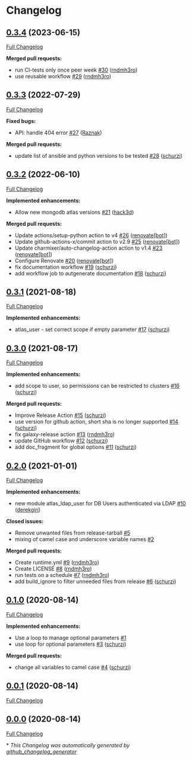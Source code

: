 # Changelog

## [0.3.4](https://github.com/T-Systems-MMS/ansible-collection-mongodb-atlas/tree/0.3.4) (2023-06-15)

[Full Changelog](https://github.com/T-Systems-MMS/ansible-collection-mongodb-atlas/compare/0.3.3...0.3.4)

**Merged pull requests:**

- run CI-tests only once peer week [\#30](https://github.com/T-Systems-MMS/ansible-collection-mongodb-atlas/pull/30) ([rndmh3ro](https://github.com/rndmh3ro))
- use reusable workflow [\#29](https://github.com/T-Systems-MMS/ansible-collection-mongodb-atlas/pull/29) ([rndmh3ro](https://github.com/rndmh3ro))

## [0.3.3](https://github.com/T-Systems-MMS/ansible-collection-mongodb-atlas/tree/0.3.3) (2022-07-29)

[Full Changelog](https://github.com/T-Systems-MMS/ansible-collection-mongodb-atlas/compare/0.3.2...0.3.3)

**Fixed bugs:**

- API: handle 404 error [\#27](https://github.com/T-Systems-MMS/ansible-collection-mongodb-atlas/pull/27) ([Raznak](https://github.com/Raznak))

**Merged pull requests:**

- update list of ansible and python versions to be tested [\#28](https://github.com/T-Systems-MMS/ansible-collection-mongodb-atlas/pull/28) ([schurzi](https://github.com/schurzi))

## [0.3.2](https://github.com/T-Systems-MMS/ansible-collection-mongodb-atlas/tree/0.3.2) (2022-06-10)

[Full Changelog](https://github.com/T-Systems-MMS/ansible-collection-mongodb-atlas/compare/0.3.1...0.3.2)

**Implemented enhancements:**

- Allow new mongodb atlas versions [\#21](https://github.com/T-Systems-MMS/ansible-collection-mongodb-atlas/pull/21) ([hack3d](https://github.com/hack3d))

**Merged pull requests:**

- Update actions/setup-python action to v4 [\#26](https://github.com/T-Systems-MMS/ansible-collection-mongodb-atlas/pull/26) ([renovate[bot]](https://github.com/apps/renovate))
- Update github-actions-x/commit action to v2.9 [\#25](https://github.com/T-Systems-MMS/ansible-collection-mongodb-atlas/pull/25) ([renovate[bot]](https://github.com/apps/renovate))
- Update charmixer/auto-changelog-action action to v1.4 [\#23](https://github.com/T-Systems-MMS/ansible-collection-mongodb-atlas/pull/23) ([renovate[bot]](https://github.com/apps/renovate))
- Configure Renovate [\#20](https://github.com/T-Systems-MMS/ansible-collection-mongodb-atlas/pull/20) ([renovate[bot]](https://github.com/apps/renovate))
- fix documentation workflow [\#19](https://github.com/T-Systems-MMS/ansible-collection-mongodb-atlas/pull/19) ([schurzi](https://github.com/schurzi))
- add workflow job to autgenerate documentation [\#18](https://github.com/T-Systems-MMS/ansible-collection-mongodb-atlas/pull/18) ([schurzi](https://github.com/schurzi))

## [0.3.1](https://github.com/T-Systems-MMS/ansible-collection-mongodb-atlas/tree/0.3.1) (2021-08-18)

[Full Changelog](https://github.com/T-Systems-MMS/ansible-collection-mongodb-atlas/compare/0.3.0...0.3.1)

**Implemented enhancements:**

- atlas\_user - set correct scope if empty parameter  [\#17](https://github.com/T-Systems-MMS/ansible-collection-mongodb-atlas/pull/17) ([schurzi](https://github.com/schurzi))

## [0.3.0](https://github.com/T-Systems-MMS/ansible-collection-mongodb-atlas/tree/0.3.0) (2021-08-17)

[Full Changelog](https://github.com/T-Systems-MMS/ansible-collection-mongodb-atlas/compare/0.2.0...0.3.0)

**Implemented enhancements:**

- add scope to user, so permissions can be restricted to clusters [\#16](https://github.com/T-Systems-MMS/ansible-collection-mongodb-atlas/pull/16) ([schurzi](https://github.com/schurzi))

**Merged pull requests:**

- Improve Release Action [\#15](https://github.com/T-Systems-MMS/ansible-collection-mongodb-atlas/pull/15) ([schurzi](https://github.com/schurzi))
- use version for github action, short sha is no longer supported [\#14](https://github.com/T-Systems-MMS/ansible-collection-mongodb-atlas/pull/14) ([schurzi](https://github.com/schurzi))
- fix galaxy-release action [\#13](https://github.com/T-Systems-MMS/ansible-collection-mongodb-atlas/pull/13) ([rndmh3ro](https://github.com/rndmh3ro))
- update GitHub workflow [\#12](https://github.com/T-Systems-MMS/ansible-collection-mongodb-atlas/pull/12) ([schurzi](https://github.com/schurzi))
- add doc\_fragment for global options [\#11](https://github.com/T-Systems-MMS/ansible-collection-mongodb-atlas/pull/11) ([schurzi](https://github.com/schurzi))

## [0.2.0](https://github.com/T-Systems-MMS/ansible-collection-mongodb-atlas/tree/0.2.0) (2021-01-01)

[Full Changelog](https://github.com/T-Systems-MMS/ansible-collection-mongodb-atlas/compare/0.1.0...0.2.0)

**Implemented enhancements:**

- new module atlas\_ldap\_user for DB Users authenticated via LDAP [\#10](https://github.com/T-Systems-MMS/ansible-collection-mongodb-atlas/pull/10) ([derekgiri](https://github.com/derekgiri))

**Closed issues:**

- Remove unwanted files from release-tarball  [\#5](https://github.com/T-Systems-MMS/ansible-collection-mongodb-atlas/issues/5)
- mixing of camel case and underscore variable names [\#2](https://github.com/T-Systems-MMS/ansible-collection-mongodb-atlas/issues/2)

**Merged pull requests:**

- Create runtime.yml [\#9](https://github.com/T-Systems-MMS/ansible-collection-mongodb-atlas/pull/9) ([rndmh3ro](https://github.com/rndmh3ro))
- Create LICENSE [\#8](https://github.com/T-Systems-MMS/ansible-collection-mongodb-atlas/pull/8) ([rndmh3ro](https://github.com/rndmh3ro))
- run tests on a schedule [\#7](https://github.com/T-Systems-MMS/ansible-collection-mongodb-atlas/pull/7) ([rndmh3ro](https://github.com/rndmh3ro))
- add build\_ignore to filter unneeded files from release [\#6](https://github.com/T-Systems-MMS/ansible-collection-mongodb-atlas/pull/6) ([schurzi](https://github.com/schurzi))

## [0.1.0](https://github.com/T-Systems-MMS/ansible-collection-mongodb-atlas/tree/0.1.0) (2020-08-14)

[Full Changelog](https://github.com/T-Systems-MMS/ansible-collection-mongodb-atlas/compare/0.0.1...0.1.0)

**Implemented enhancements:**

- Use a loop to manage optional parameters [\#1](https://github.com/T-Systems-MMS/ansible-collection-mongodb-atlas/issues/1)
- use loop for optional parameters [\#3](https://github.com/T-Systems-MMS/ansible-collection-mongodb-atlas/pull/3) ([schurzi](https://github.com/schurzi))

**Merged pull requests:**

- change all variables to camel case [\#4](https://github.com/T-Systems-MMS/ansible-collection-mongodb-atlas/pull/4) ([schurzi](https://github.com/schurzi))

## [0.0.1](https://github.com/T-Systems-MMS/ansible-collection-mongodb-atlas/tree/0.0.1) (2020-08-14)

[Full Changelog](https://github.com/T-Systems-MMS/ansible-collection-mongodb-atlas/compare/0.0.0...0.0.1)

## [0.0.0](https://github.com/T-Systems-MMS/ansible-collection-mongodb-atlas/tree/0.0.0) (2020-08-14)

[Full Changelog](https://github.com/T-Systems-MMS/ansible-collection-mongodb-atlas/compare/bcc2143900b453d307cab84cc0547804c0492570...0.0.0)



\* *This Changelog was automatically generated by [github_changelog_generator](https://github.com/github-changelog-generator/github-changelog-generator)*
